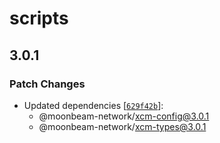 # scripts

## 3.0.1

### Patch Changes

- Updated dependencies [[`629f42b`](https://github.com/moonbeam-foundation/xcm-sdk/commit/629f42bcd1a46ec96ab2767cecdff88a86a73a89)]:
  - @moonbeam-network/xcm-config@3.0.1
  - @moonbeam-network/xcm-types@3.0.1
